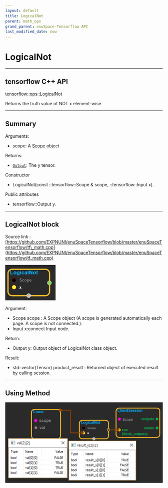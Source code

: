 ```yaml
--- 
layout: default 
title: LogicalNot 
parent: math_ops 
grand_parent: enuSpace-Tensorflow API 
last_modified_date: now 
--- 
```


# LogicalNot

---

## tensorflow C++ API

[tensorflow::ops::LogicalNot](https://www.tensorflow.org/api_docs/cc/class/tensorflow/ops/logical-not)

Returns the truth value of NOT x element-wise.

---

## Summary

Arguments:

* scope: A [Scope](https://www.tensorflow.org/api_docs/cc/class/tensorflow/scope.html#classtensorflow_1_1_scope) object

Returns:

* [`Output`](https://www.tensorflow.org/api_docs/cc/class/tensorflow/output.html#classtensorflow_1_1_output): The y tensor.

Constructor

* LogicalNot\(const ::tensorflow::Scope & scope,  ::tensorflow::Input x\).

Public attributes

* tensorflow::Output y.

---

## LogicalNot block

Source link : [https://github.com/EXPNUNI/enuSpaceTensorflow/blob/master/enuSpaceTensorflow/tf\_math.cpp](https://github.com/EXPNUNI/enuSpaceTensorflow/blob/master/enuSpaceTensorflow/tf_math.cpp)

![](../assets/math_LogicalNot_Symbol.png)

Argument:

* Scope scope : A Scope object \(A scope is generated automatically each page. A scope is not connected.\).
* Input x:connect  Input node.

Return:

* Output y: Output object of LogicalNot  class object.

Result:

* std::vector\(Tensor\) product\_result : Returned object of executed result by calling session.

---

## Using Method

![](../assets/math_LogicalNot_Method.png)

